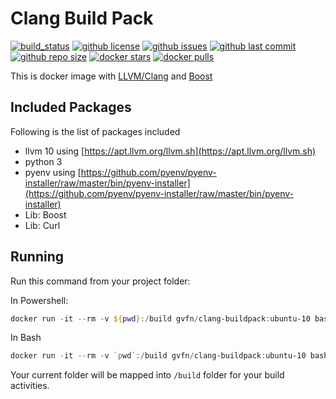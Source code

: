 # Clang Build Pack

[![build_status](https://github.com/governance-foundation/docker-clang-buildpack/workflows/ci/badge.svg?branch=ubuntu-10)](https://github.com/governance-foundation/docker-clang-buildpack/actions?query=workflow%3Aci)
[![github license](https://img.shields.io/github/license/governance-foundation/docker-clang-buildpack)](https://github.com/governance-foundation/docker-clang-buildpack)
[![github issues](https://img.shields.io/github/issues/governance-foundation/docker-clang-buildpack)](https://github.com/governance-foundation/docker-clang-buildpack)
[![github last commit](https://img.shields.io/github/last-commit/governance-foundation/docker-clang-buildpack)](https://github.com/governance-foundation/docker-clang-buildpack)
[![github repo size](https://img.shields.io/github/repo-size/governance-foundation/docker-clang-buildpack)](https://github.com/governance-foundation/docker-clang-buildpack)
[![docker stars](https://img.shields.io/docker/stars/gvfn/clang-buildpack)](https://hub.docker.com/r/gvfn/clang-buildpack)
[![docker pulls](https://img.shields.io/docker/pulls/gvfn/clang-buildpack)](https://hub.docker.com/r/gvfn/clang-buildpack)

This is docker image with [LLVM/Clang](https://llvm.org/) and [Boost](https://www.boost.org/)

## Included Packages

Following is the list of packages included

* llvm 10 using [https://apt.llvm.org/llvm.sh](https://apt.llvm.org/llvm.sh)
* python 3
* pyenv using [https://github.com/pyenv/pyenv-installer/raw/master/bin/pyenv-installer](https://github.com/pyenv/pyenv-installer/raw/master/bin/pyenv-installer)
* Lib: Boost
* Lib: Curl

## Running

Run this command from your project folder:

In Powershell:

```powershell
docker run -it --rm -v ${pwd}:/build gvfn/clang-buildpack:ubuntu-10 bash
```

In Bash

```powershell
docker run -it --rm -v `pwd`:/build gvfn/clang-buildpack:ubuntu-10 bash
```

Your current folder will be mapped into `/build` folder for your build activities.
